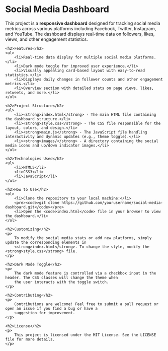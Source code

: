 

<body>
    <h1>Social Media Dashboard</h1>
    <p>
        This project is a <strong>responsive dashboard</strong> designed for tracking social media metrics across
        various platforms including Facebook, Twitter, Instagram, and YouTube. The dashboard displays real-time data on
        followers, likes, views, and other engagement statistics.
    </p>

    <h2>Features</h2>
    <ul>
        <li>Real-time data display for multiple social media platforms.</li>
        <li>Dark mode toggle for improved user experience.</li>
        <li>Visually appealing card-based layout with easy-to-read statistics.</li>
        <li>Displays daily changes in follower counts and other engagement metrics.</li>
        <li>Overview section with detailed stats on page views, likes, retweets, and more.</li>
    </ul>

    <h2>Project Structure</h2>
    <ul>
        <li><strong>index.html</strong> - The main HTML file containing the dashboard structure.</li>
        <li><strong>style.css</strong> - The CSS file responsible for the layout, colors, and design.</li>
        <li><strong>main.js</strong> - The JavaScript file handling interactivity and dynamic updates (e.g., theme toggle).</li>
        <li><strong>images/</strong> - A directory containing the social media icons and up/down indicator images.</li>
    </ul>

    <h2>Technologies Used</h2>
    <ul>
        <li>HTML5</li>
        <li>CSS3</li>
        <li>JavaScript</li>
    </ul>

    <h2>How to Use</h2>
    <ol>
        <li>Clone the repository to your local machine:</li>
        <pre><code>git clone https://github.com/yourusername/social-media-dashboard.git</code></pre>
        <li>Open the <code>index.html</code> file in your browser to view the dashboard.</li>
    </ol>

    <h2>Customizing</h2>
    <p>
        To modify the social media stats or add new platforms, simply update the corresponding elements in
        <strong>index.html</strong>. To change the style, modify the <strong>style.css</strong> file.
    </p>

    <h2>Dark Mode Toggle</h2>
    <p>
        The dark mode feature is controlled via a checkbox input in the header. The CSS classes will change the theme when
        the user interacts with the toggle switch.
    </p>

    <h2>Contributing</h2>
    <p>
        Contributions are welcome! Feel free to submit a pull request or open an issue if you find a bug or have a
        suggestion for improvement.
    </p>

    <h2>License</h2>
    <p>
        This project is licensed under the MIT License. See the LICENSE file for more details.
    </p>
</body>

</html>

